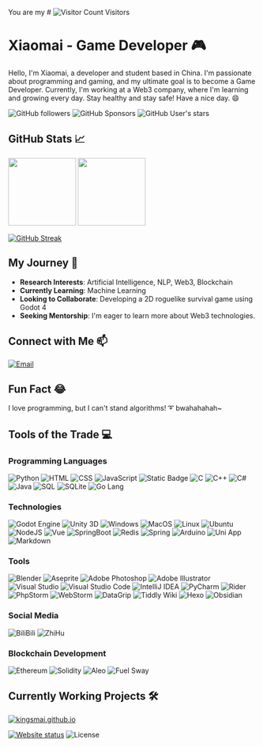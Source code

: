<!--
**Kingsmai/Kingsmai** is a ✨ _special_ ✨ repository because its `README.md` (this file) appears on your GitHub profile.

Here are some ideas to get you started:

- 🔭 I’m currently working on ...
- 🌱 I’m currently learning ...
- 👯 I’m looking to collaborate on ...
- 🤔 I’m looking for help with ...
- 💬 Ask me about ...
- 📫 How to reach me: ...
- 😄 Pronouns: ...
- ⚡ Fun fact: ...
  -->
You are my # ![Visitor Count](https://profile-counter.glitch.me/{Kingsmai}/count.svg) Visitors

# Xiaomai - Game Developer :video_game:

Hello, I'm Xiaomai, a developer and student based in China. I'm passionate about programming and gaming, and my ultimate goal is to become a Game Developer. Currently, I'm working at a Web3 company, where I'm learning and growing every day. Stay healthy and stay safe! Have a nice day. :smile:

![GitHub followers](https://img.shields.io/github/followers/Kingsmai?style=social)
![GitHub Sponsors](https://img.shields.io/github/sponsors/Kingsmai?style=social)
![GitHub User's stars](https://img.shields.io/github/stars/Kingsmai?style=social)

## GitHub Stats :chart_with_upwards_trend:

<a href="https://kingsmai.github.io" style="text-decoration: none;">
  <img height="137px" src="https://github-readme-stats.vercel.app/api?username=Kingsmai&hide_title=true&show_icons=true&count_private=true&theme=tokyonight"/>
  <img height="137px" src="https://github-readme-stats.vercel.app/api/top-langs/?username=Kingsmai&hide=html&hide_title=true&layout=compact&theme=tokyonight"/>
</a>

[![GitHub Streak](https://streak-stats.demolab.com?user=Kingsmai&theme=tokyonight&date_format=%5BY.%5Dn.j&exclude_days=Sun%2CSat)](https://git.io/streak-stats)

## My Journey :rocket:

- **Research Interests**: Artificial Intelligence, NLP, Web3, Blockchain
- **Currently Learning**: Machine Learning
- **Looking to Collaborate**: Developing a 2D roguelike survival game using Godot 4
- **Seeking Mentorship**: I'm eager to learn more about Web3 technologies.

## Connect with Me :mailbox:

[![Email](https://img.shields.io/badge/Email-xsbugh%40gmail.com-red?style=for-the-badge&logo=gmail)](mailto:xsbugh@gmail.com)

## Fun Fact :joy:

I love programming, but I can't stand algorithms! :curly_loop: bwahahahah~

## Tools of the Trade :computer:

### Programming Languages

![Python](https://img.shields.io/badge/Python-000?logo=Python&style=for-the-badge)
![HTML](https://img.shields.io/badge/HTML-000?style=for-the-badge&logo=HTML5)
![CSS](https://img.shields.io/badge/CSS-000?style=for-the-badge&logo=CSS3)
![JavaScript](https://img.shields.io/badge/JavaScript-000?logo=JavaScript&style=for-the-badge)
![Static Badge](https://img.shields.io/badge/PHP-000?style=for-the-badge&logo=PHP)
![C](https://img.shields.io/badge/C-000?logo=C&style=for-the-badge)
![C++](https://img.shields.io/badge/C%2B%2B-000?logo=C%2B%2B&style=for-the-badge)
![C#](https://img.shields.io/badge/C%23-000?logo=C%23&style=for-the-badge)
![Java](https://img.shields.io/badge/Java-000?logo=Java&style=for-the-badge)
![SQL](https://img.shields.io/badge/SQL-000?style=for-the-badge&logo=MySQL)
![SQLite](https://img.shields.io/badge/SQLite-000?style=for-the-badge&logo=SQLite)
![Go Lang](https://img.shields.io/badge/Go%20Lang-000?style=for-the-badge&logo=Go)

### Technologies

![Godot Engine](https://img.shields.io/badge/Godot-000?style=for-the-badge&logo=GodotEngine)
![Unity 3D](https://img.shields.io/badge/Unity%203D-000?style=for-the-badge&logo=Unity)
![Windows](https://img.shields.io/badge/Windows-000?style=for-the-badge&logo=Windows)
![MacOS](https://img.shields.io/badge/MacOS-000?style=for-the-badge&logo=MacOS)
![Linux](https://img.shields.io/badge/Linux-000?style=for-the-badge&logo=Linux)
![Ubuntu](https://img.shields.io/badge/Ubuntu-000?style=for-the-badge&logo=Ubuntu)
![NodeJS](https://img.shields.io/badge/NodeJS-000?style=for-the-badge&logo=Node.JS)
![Vue](https://img.shields.io/badge/Vue-000?style=for-the-badge&logo=Vue.js)
![SpringBoot](https://img.shields.io/badge/SpringBoot-000?style=for-the-badge&logo=SpringBoot)
![Redis](https://img.shields.io/badge/Redis-000?style=for-the-badge&logo=Redis)
![Spring](https://img.shields.io/badge/Spring-000?style=for-the-badge&logo=Spring)
![Arduino](https://img.shields.io/badge/Arduino-000?style=for-the-badge&logo=Arduino)
![Uni App](https://img.shields.io/badge/UniApp-000?style=for-the-badge&logo=UniApp)
![Markdown](https://img.shields.io/badge/Markdown-000?style=for-the-badge&logo=Markdown)

### Tools

![Blender](https://img.shields.io/badge/Blender-000?style=for-the-badge&logo=Blender)
![Aseprite](https://img.shields.io/badge/Aseprite-000?style=for-the-badge&logo=Aseprite)
![Adobe Photoshop](https://img.shields.io/badge/Photoshop-000?style=for-the-badge&logo=Adobe%20Photoshop)
![Adobe Illustrator](https://img.shields.io/badge/Illustrator-000?style=for-the-badge&logo=Adobe%20Illustrator)
![Visual Studio](https://img.shields.io/badge/Visual%20Studio-000?style=for-the-badge&logo=Visual%20Studio)
![Visual Studio Code](https://img.shields.io/badge/Visual%20Studio%20Code-000?style=for-the-badge&logo=Visual%20Studio%20Code)
![IntelliJ IDEA](https://img.shields.io/badge/Idea-000?style=for-the-badge&logo=IntelliJ%20IDEA)
![PyCharm](https://img.shields.io/badge/PyCharm-000?style=for-the-badge&logo=PyCharm)
![Rider](https://img.shields.io/badge/Rider-000?style=for-the-badge&logo=Rider)
![PhpStorm](https://img.shields.io/badge/PhpStorm-000?style=for-the-badge&logo=PhpStorm)
![WebStorm](https://img.shields.io/badge/WebStorm-000?style=for-the-badge&logo=WebStorm)
![DataGrip](https://img.shields.io/badge/DataGrip-000?style=for-the-badge&logo=DataGrip)
![Tiddly Wiki](https://img.shields.io/badge/Tiddly%20Wiki-000?style=for-the-badge&logo=Wikipedia)
![Hexo](https://img.shields.io/badge/Hexo-000?style=for-the-badge&logo=Hexo)
![Obsidian](https://img.shields.io/badge/Obsidian-000?style=for-the-badge&logo=Obsidian)

### Social Media

![BiliBili](https://img.shields.io/badge/BiliBili-000?style=for-the-badge&logo=BiliBili)
![ZhiHu](https://img.shields.io/badge/ZhiHu-000?style=for-the-badge&logo=ZhiHu)

### Blockchain Development

![Ethereum](https://img.shields.io/badge/Ethereum-000?style=for-the-badge&logo=Ethereum)
![Solidity](https://img.shields.io/badge/Solidity-000?style=for-the-badge&logo=Solidity)
![Aleo](https://img.shields.io/badge/Aleo-000?style=for-the-badge&logo=Aleo)
![Fuel Sway](https://img.shields.io/badge/Fuel%20Sway-000?style=for-the-badge&logo=Fuel)

## Currently Working Projects :hammer_and_wrench:

[![kingsmai.github.io](https://github-readme-stats.vercel.app/api/pin/?username=kingsmai&repo=kingsmai.github.io&theme=tokyonight)](https://github.com/Kingsmai/kingsmai.github.io)

[![Website status](https://img.shields.io/website?style=for-the-badge&up_message=online&url=https%3A%2F%2Fkingsmai.github.io)](https://kingsmai.github.io)
![License](https://img.shields.io/github/license/kingsmai/kingsmai.github.io?style=for-the-badge)
